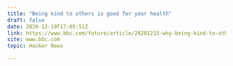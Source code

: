 ```yaml
---
title: "Being kind to others is good for your health"
draft: false
date: 2020-12-19T17:05:51Z
link: https://www.bbc.com/future/article/20201215-why-being-kind-to-others-is-good-for-your-health?utm_medium=RSS&utm_source=hune
site: www.bbc.com
topic: Hacker News  

---
```

